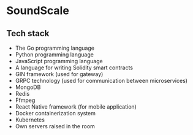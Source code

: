 # SoundScale
## Tech stack
- The Go programming language
- Python programming language
- JavaScript programming language
- A language for writing Solidity smart contracts
- GIN framework (used for gateway)
- GRPC technology (used for communication between microservices)
- MongoDB
- Redis
- Ffmpeg
- React Native framework (for mobile application)
- Docker containerization system
- Kubernetes
- Own servers raised in the room
